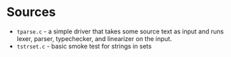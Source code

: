 # Sources

* `tparse.c` - a simple driver that takes some source text as input and runs lexer, parser, typechecker, and linearizer on the input.
* `tstrset.c` - basic smoke test for strings in sets

